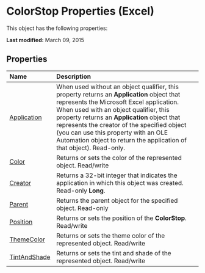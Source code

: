 
# ColorStop Properties (Excel)
This object has the following properties:

 **Last modified:** March 09, 2015


## Properties



|**Name**|**Description**|
|:-----|:-----|
| [Application](ef8ca642-db09-c2fd-5ac8-87a97e73153c.md)|When used without an object qualifier, this property returns an  **Application** object that represents the Microsoft Excel application. When used with an object qualifier, this property returns an **Application** object that represents the creator of the specified object (you can use this property with an OLE Automation object to return the application of that object). Read-only.|
| [Color](8ca105b8-fcb1-81b8-81df-c7701a0e04c3.md)|Returns or sets the color of the represented object. Read/write|
| [Creator](99789f97-d576-1be6-40c5-9cd2a5984751.md)|Returns a 32-bit integer that indicates the application in which this object was created. Read-only  **Long**.|
| [Parent](93338e3a-7e35-40c6-9a8f-f0160e88b059.md)|Returns the parent object for the specified object. Read-only|
| [Position](788dfbf4-3274-d05f-1613-c52feab150b1.md)|Returns or sets the position of the  **ColorStop**. Read/write|
| [ThemeColor](bb650754-204a-3618-d431-bf7db289ceeb.md)|Returns or sets the theme color of the represented object. Read/write|
| [TintAndShade](64602eee-9196-fa9b-9a09-e11a4433b4f3.md)|Returns or sets the tint and shade of the represented object. Read/write|
